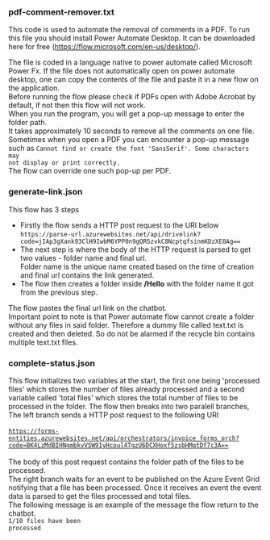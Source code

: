 ### pdf-comment-remover.txt
This code is used to automate the removal of comments in a PDF.
To run this file you should install Power Automate Desktop. It can be downloaded here for free (<https://flow.microsoft.com/en-us/desktop/>). 

The file is coded in a language native to power automate called Microsoft Power Fx. 
If the file does not automatically open on power automate desktop, one can copy the contents of the file and paste it in a new flow on the application.  
Before running the flow please check if PDFs open with Adobe Acrobat by default, if not then this flow will not work. <br>
When you run the program, you will get a pop-up message to enter the folder path.<br>It takes approximately 10 seconds to remove all the comments on one file.
Sometimes when you open a PDF you can encounter a pop-up message such as
    <code>Cannot find or create the font 'SansSerif'. Some characters may not display or print correctly.</code><br>
The flow can override one such pop-up per PDF.    

### generate-link.json
This flow has 3 steps
<ul>
  <li>Firstly the flow sends a HTTP post request to the URI below
    <br><code>https://parse-url.azurewebsites.net/api/drivelink?code=jIAp3gXank93ClH9IwbM6YPP0n9gQR5zvkC8NcptqfsinmKDzXE8Ag==</code><br>     
    </li>
  <li>The next step is where the body of the HTTP request is parsed to get two values - folder name and final url.
     <br>Folder name is the unique name created based on the time of creation and final url contains the link generated.</li>
  <li>The flow then creates a folder inside <b>/Hello</b> with the folder name it got from the previous step. </li>
</ul>
The flow pastes the final url link on the chatbot.<br>
Important point to note is that Power automate flow cannot create a folder without any files in said folder. Therefore a dummy file called text.txt is created and then deleted.
So do not be alarmed if the recycle bin contains multiple text.txt files.

### complete-status.json
This flow initializes two variables at the start, the first one being 'processed files' which stores the number of files already processed and a second variable called 'total files' which stores the total number of files to be processed in the folder.
The flow then breaks into two paralell branches,
<br>The left branch sends a HTTP post request to the following URI <br><br><code>https://forms-entities.azurewebsites.net/api/orchestrators/invoice_forms_orch?code=BK4LzMdBIHNgmbkvVSW91yHcoul4TgzU6DCXHoxf5zsbHMqtDf7c3A==</code><br><br>
The body of this post request contains the folder path of the files to be processed.
<br>The right branch waits for an event to be published on the Azure Event Grid notifying that a file has been processed. Once it receives an event the event data is parsed to get the files processed and total files. <br>The following message is an example of the message the flow return to the chatbot. 
<br><code>1/10 files have been processed</code>    


